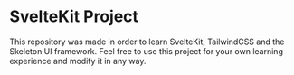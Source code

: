 # SvelteKit Project

This repository was made in order to learn SvelteKit, TailwindCSS and the Skeleton UI framework. Feel free to use this project for your own learning experience and modify it in any way.
